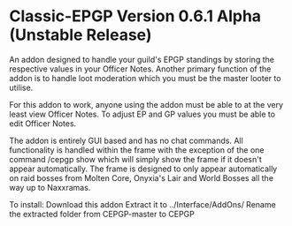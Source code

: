 # Classic-EPGP Version 0.6.1 Alpha (Unstable Release)
An addon designed to handle your guild's EPGP standings by storing the respective values in your Officer Notes. Another primary function of the addon is to handle loot moderation which you must be the master looter to utilise.

For this addon to work, anyone using the addon must be able to at the very least view Officer Notes. To adjust EP and GP values you must be able to edit Officer Notes.

The addon is entirely GUI based and has no chat commands. All functionality is handled within the frame with the exception of the one command /cepgp show which will simply show the frame if it doesn't appear automatically.
The frame is designed to only appear automatically on raid bosses from Molten Core, Onyxia's Lair and World Bosses all the way up to Naxxramas.

To install:
  Download this addon
  Extract it to ../Interface/AddOns/
  Rename the extracted folder from CEPGP-master to CEPGP
